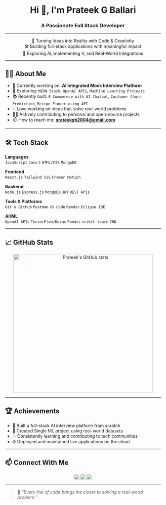 <h1 align="center">Hi 👋, I'm Prateek G Ballari</h1>
<h3 align="center">A Passionate Full Stack Developer</h3>

---

<p align="center">
  🚀 Turning Ideas into Reality with Code & Creativity  
  <br/>
  🛠️ Building full-stack applications with meaningful impact  
  <br/>
  🤖 Exploring AI,Implementing it, and Real-World Integrations  
</p>

---

## 🧑‍💻 About Me

- 🌱 Currently working on: **AI Integrated Mock Interview Platform**
- 🔭 Exploring: `MERN Stack`, `OpenAI APIs`, `Machine Learning Projects`
- 📚 Recently built: `E-Commerece with AI Chatbot`, `Customer Churn Prediction`, `Recipe Finder using API`
- 💡 Love working on ideas that solve real-world problems
- 👨‍💻 Actively contributing to personal and open-source projects
- 📫 How to reach me: **prateekgb2004@gmail.com**

---

## 🛠️ Tech Stack

**Languages**  
`JavaScript` `Java` `C` `HTML/CSS` `MongoDB`

**Frontend**  
`React.js` `Tailwind CSS` `Framer Motion`

**Backend**  
`Node.js` `Express.js` `MongoDB` `JWT` `REST APIs`

**Tools & Platforms**  
`Git & GitHub` `Postman` `VS Code` `Render` `Eclipse IDE`

**AI/ML**  
`OpenAI APIs` `TensorFlow/Keras` `Pandas` `scikit-learn` `CNN`

---

## 📈 GitHub Stats

<p align="center">
  <img src="https://github-readme-stats.vercel.app/api?username=prateekgb123&show_icons=true&theme=radical" alt="Prateek's GitHub stats" width="450"/>
</p>

---

## 🏆 Achievements

- 🏅 Built a full-stack AI interview platform from scratch
- 🥇 Created Single ML project using real-world datasets
- ✨ Consistently learning and contributing to tech communities
- 🌐 Deployed and maintained live applications on the cloud

---

## 📫 Connect With Me

<p align="center">
     <a href="https://www.linkedin.com/in/prateek-ballari-90436330b/" target="_blank"><img src="https://img.shields.io/badge/LinkedIn-blue?style=for-the-badge&logo=linkedin" /></a>
  <a href="https://github.com/prateekgb123" target="_blank"><img src="https://img.shields.io/badge/GitHub-black?style=for-the-badge&logo=github" /></a>
  <a href="mailto:prateekgb2004@gmail.com" target="_blank"><img src="https://img.shields.io/badge/Gmail-red?style=for-the-badge&logo=gmail&logoColor=white" /></a>
</p>

---

> 💬 *“Every line of code brings me closer to solving a real-world problem.”*

